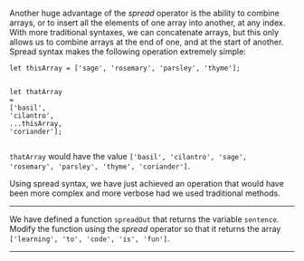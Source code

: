 <div class="challenge-instructions basic-data-structures"><div><section id="description">
<p>Another huge advantage of the <dfn>spread</dfn> operator is the ability to combine arrays, or to insert all the elements of one array into another, at any index. With more traditional syntaxes, we can concatenate arrays, but this only allows us to combine arrays at the end of one, and at the start of another. Spread syntax makes the following operation extremely simple:</p>
<pre class="language-js"><code class="language-js"><span class="token keyword">let</span> thisArray <span class="token operator">=</span> <span class="token punctuation">[</span><span class="token string">'sage'</span><span class="token punctuation">,</span> <span class="token string">'rosemary'</span><span class="token punctuation">,</span> <span class="token string">'parsley'</span><span class="token punctuation">,</span> <span class="token string">'thyme'</span><span class="token punctuation">]</span><span class="token punctuation">;</span>

<span class="token keyword">let</span> thatArray <span class="token operator">=</span> <span class="token punctuation">[</span><span class="token string">'basil'</span><span class="token punctuation">,</span> <span class="token string">'cilantro'</span><span class="token punctuation">,</span> <span class="token operator">...</span>thisArray<span class="token punctuation">,</span> <span class="token string">'coriander'</span><span class="token punctuation">]</span><span class="token punctuation">;</span>
</code></pre>
<p><code>thatArray</code> would have the value <code>['basil', 'cilantro', 'sage', 'rosemary', 'parsley', 'thyme', 'coriander']</code>.</p>
<p>Using spread syntax, we have just achieved an operation that would have been more complex and more verbose had we used traditional methods.</p>
</section></div><hr/><div><section id="instructions">
<p>We have defined a function <code>spreadOut</code> that returns the variable <code>sentence</code>. Modify the function using the <dfn>spread</dfn> operator so that it returns the array <code>['learning', 'to', 'code', 'is', 'fun']</code>.</p>
</section></div><hr/></div>